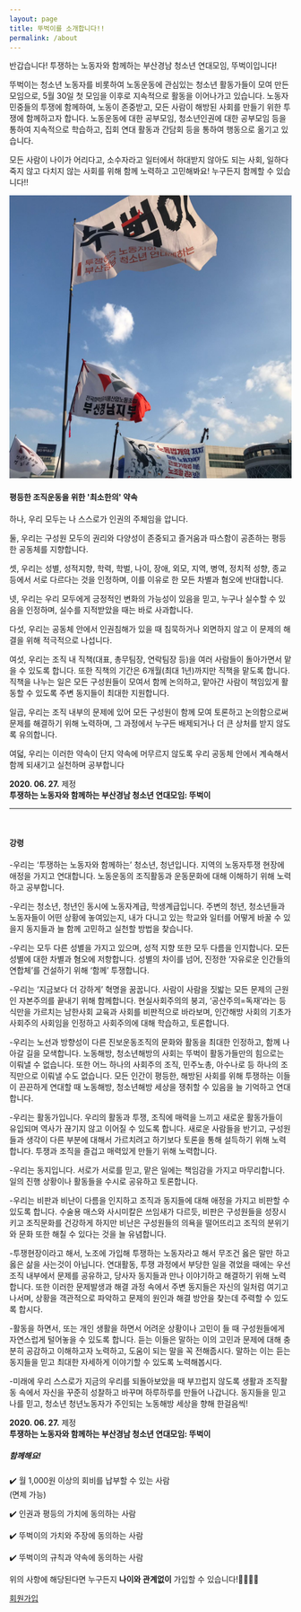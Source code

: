 ```yaml
---
layout: page
title: 뚜벅이를 소개합니다!!
permalink: /about
---
```


<div class="row justify-content-between">
<div class="col-md-8 pr-5">

<p>반갑습니다! 투쟁하는 노동자와 함께하는 부산경남 청소년 연대모임, 뚜벅이입니다!</p>
<p>뚜벅이는 청소년 노동자를 비롯하여 노동운동에 관심있는 청소년 활동가들이 모여 만든 모임으로, 5월 30일 첫 모임을 이후로 지속적으로 활동을 이어나가고 있습니다. 노동자민중들의 투쟁에 함께하여, 노동이 존중받고, 모든 사람이 해방된 사회를 만들기 위한 투쟁에 함께하고자 합니다. 노동운동에 대한 공부모임, 청소년인권에 대한 공부모임 등을 통하여 지속적으로 학습하고, 집회 연대 활동과 간담회 등을 통하여 행동으로 옮기고 있습니다.</p>
<p>모든 사람이 나이가 어리다고, 소수자라고 일터에서 하대받지 않아도 되는 사회, 일하다 죽지 않고 다치지 않는 사회를 위해 함께 노력하고 고민해봐요! 누구든지 함께할 수 있습니다!!</p>

<p class="mb-5"><img class="shadow-lg" src="/assets/images/about/flag.jpg" alt="뚜벅이 깃발이 펄럭이고 있다." /></p>


<h4>평등한 조직운동을 위한 '최소한의' 약속</h4>
<p>하나, 우리 모두는 나 스스로가 인권의 주체임을 압니다.</p>
 
<p>둘, 우리는 구성원 모두의 권리와 다양성이 존중되고 즐거움과 따스함이 공존하는 평등한 공동체를 지향합니다.</p>
 
<p>셋, 우리는 성별, 성적지향, 학력, 학벌, 나이, 장애, 외모, 지역, 병역, 정치적 성향, 종교 등에서 서로 다르다는 것을 인정하며, 이를 이유로 한 모든 차별과 혐오에 반대합니다.</p>
 
<p>넷, 우리는 우리 모두에게 긍정적인 변화의 가능성이 있음을 믿고, 누구나 실수할 수 있음을 인정하며, 실수를 지적받았을 때는 바로 사과합니다.</p>

<p>다섯, 우리는 공동체 안에서 인권침해가 있을 때 침묵하거나 외면하지 않고 이 문제의 해결을 위해 적극적으로 나섭니다.</p>

<p>여섯, 우리는 조직 내 직책(대표, 총무팀장, 연락팀장 등)을 여러 사람들이 돌아가면서 맡을 수 있도록 합니다. 또한 직책의 기간은 6개월(최대 1년)까지만 직책을 맡도록 합니다. 직책을 나누는 일은 모든 구성원들이 모여서 함께 논의하고, 맡아간 사람이 책임있게 활동할 수 있도록 주변 동지들이 최대한 지원합니다.</p>

<p>일곱, 우리는 조직 내부의 문제에 있어 모든 구성원이 함께 모여 토론하고 논의함으로써 문제를 해결하기 위해 노력하며, 그 과정에서 누구든 배제되거나 더 큰 상처를 받지 않도록 유의합니다.</p>

<p>여덟, 우리는 이러한 약속이 단지 약속에 머무르지 않도록 우리 공동체 안에서 계속해서 함께 되새기고 실천하며 공부합니다</p>
<strong>2020. 06. 27.</strong> 제정<br> 
<strong>투쟁하는 노동자와 함께하는 부산경남 청소년 연대모임: 뚜벅이</strong>
<br>
<hr>
<br>
<h4>강령</h4>
<p>-우리는 ‘투쟁하는 노동자와 함께하는’ 청소년, 청년입니다. 지역의 노동자투쟁 현장에 애정을 가지고 연대합니다. 노동운동의 조직활동과 운동문화에 대해 이해하기 위해 노력하고 공부합니다. </p>

<p>-우리는 청소년, 청년인 동시에 노동자계급, 학생계급입니다. 주변의 청년, 청소년들과 노동자들이 어떤 상황에 놓여있는지, 내가 다니고 있는 학교와 일터를 어떻게 바꿀 수 있을지 동지들과 늘 함께 고민하고 실천할 방법을 찾습니다.</p>

<p>-우리는 모두 다른 성별을 가지고 있으며, 성적 지향 또한 모두 다름을 인지합니다. 모든 성별에 대한 차별과 혐오에 저항합니다. 성별의 차이를 넘어, 진정한 ‘자유로운 인간들의 연합체’를 건설하기 위해 ‘함께’ 투쟁합니다.</p>

<p>-우리는 ‘지금보다 더 강하게’ 혁명을 꿈꿉니다. 사람이 사람을 짓밟는 모든 문제의 근원인 자본주의를 끝내기 위해 함께합니다. 현실사회주의의 붕괴, ‘공산주의=독재’라는 등식만을 가르치는 남한사회 교육과 사회를 비판적으로 바라보며, 인간해방 사회의 기초가 사회주의 사회임을 인정하고 사회주의에 대해 학습하고, 토론합니다.</p>

<p>-우리는 노선과 방향성이 다른 진보운동조직의 문화와 활동을 최대한 인정하고, 함께 나아갈 길을 모색합니다. 노동해방, 청소년해방의 사회는 뚜벅이 활동가들만의 힘으로는 이뤄낼 수 없습니다. 또한 어느 하나의 사회주의 조직, 민주노총, 아수나로 등 하나의 조직만으로 이뤄낼 수도 없습니다. 모든 인간이 평등한, 해방된 사회를 위해 투쟁하는 이들이 끈끈하게 연대할 때 노동해방, 청소년해방 세상을 쟁취할 수 있음을 늘 기억하고 연대합니다.</p>

<p>-우리는 활동가입니다. 우리의 활동과 투쟁, 조직에 매력을 느끼고 새로운 활동가들이 유입되며 역사가 끊기지 않고 이어질 수 있도록 합니다. 새로운 사람들을 반기고, 구성원들과 생각이 다른 부분에 대해서 가르치려고 하기보다 토론을 통해 설득하기 위해 노력합니다. 투쟁과 조직을 즐겁고 매력있게 만들기 위해 노력합니다. </p>

<p>-우리는 동지입니다. 서로가 서로를 믿고, 맡은 일에는 책임감을 가지고 마무리합니다. 일의 진행 상황이나 활동들을 수시로 공유하고 토론합니다.</p>

<p>-우리는 비판과 비난이 다름을 인지하고 조직과 동지들에 대해 애정을 가지고 비판할 수 있도록 합니다. 수술용 매스와 사시미칼은 쓰임새가 다르듯, 비판은 구성원들을 성장시키고 조직문화를 건강하게 하지만 비난은 구성원들의 의욕을 떨어뜨리고 조직의 분위기와 문화 또한 해칠 수 있다는 것을 늘 유념합니다.</p>

<p>-투쟁현장이라고 해서, 노조에 가입해 투쟁하는 노동자라고 해서 무조건 옳은 말만 하고 옳은 삶을 사는것이 아닙니다. 연대활동, 투쟁 과정에서 부당한 일을 겪었을 때에는 우선 조직 내부에서 문제를 공유하고, 당사자 동지들과 만나 이야기하고 해결하기 위해 노력합니다. 또한 이러한 문제발생과 해결 과정 속에서 주변 동지들은 자신의 일처럼 여기고 나서며, 상황을 객관적으로 파악하고 문제의 원인과 해결 방안을 찾는데 주력할 수 있도록 합시다.</p>

<p>-활동을 하면서, 또는 개인 생활을 하면서 어려운 상황이나 고민이 들 때 구성원들에게 자연스럽게 털어놓을 수 있도록 합니다. 듣는 이들은 말하는 이의 고민과 문제에 대해 충분히 공감하고 이해하고자 노력하고, 도움이 되는 말을 꼭 전해줍시다. 말하는 이는 듣는 동지들을 믿고 최대한 자세하게 이야기할 수 있도록 노력해봅시다.</p>

<p>-미래에 우리 스스로가 지금의 우리를 되돌아보았을 때 부끄럽지 않도록 생활과 조직활동 속에서 자신을 꾸준히 성찰하고 바꾸며 하루하루를 만들어 나갑니다. 동지들을 믿고 나를 믿고, 청소년 청년노동자가 주인되는 노동해방 세상을 향해 한걸음씩!</p>

<strong>2020. 06. 27.</strong> 제정<br> 
<strong>투쟁하는 노동자와 함께하는 부산경남 청소년 연대모임: 뚜벅이</strong>

</div>

<div class="col-md-4">

<div class="sticky-top sticky-top-80">
<h5>함께해요!</h5>
<p>✔️ 월 1,000원 이상의 회비를 납부할 수 있는 사람<br>(면제 가능)</p>
<p>✔️ 인권과 평등의 가치에 동의하는 사람</p>
<p>✔️ 뚜벅이의 가치와 주장에 동의하는 사람</p>
<p>✔️ 뚜벅이의 규칙과 약속에 동의하는 사람</p>
<p>위의 사항에 해당된다면 누구든지 <strong>나이와 관계없이</strong> 가입할 수 있습니다!🏃‍♀️🏃‍♀️</p>

<a target="_blank" href="https://docs.google.com/forms/d/e/1FAIpQLSeLgQe8eUREB_2X3UuU7xPDZn7oXSByDPHu7XDZyK2Z4j93Fg/viewform?usp=sf_link" class="btn btn-danger">회원가입</a>
<br>
<br>


</div>
</div>
</div>
